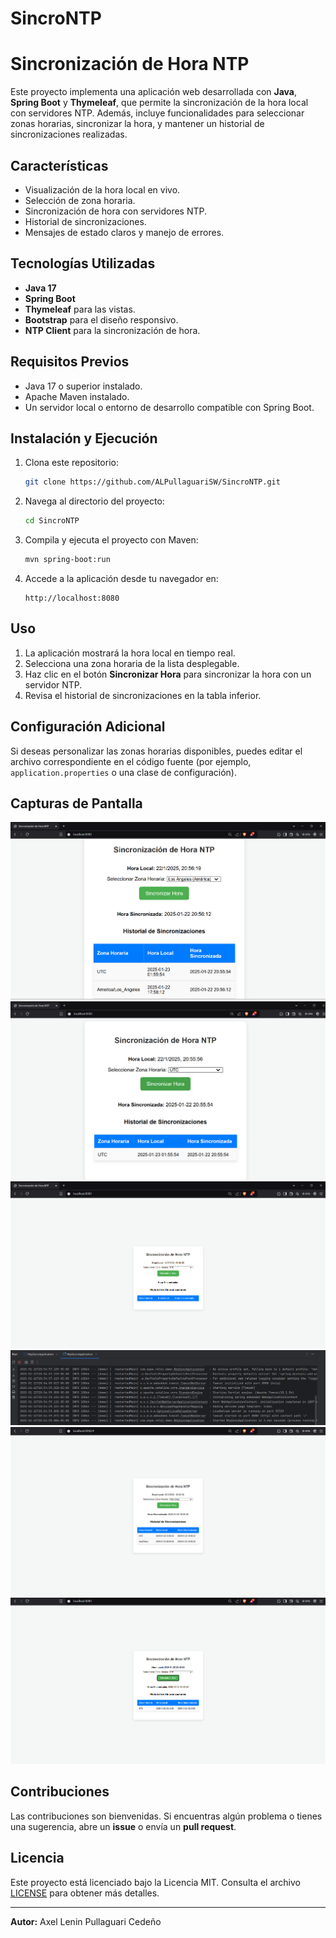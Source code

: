 # SincroNTP
# Sincronización de Hora NTP

Este proyecto implementa una aplicación web desarrollada con **Java**, **Spring Boot** y **Thymeleaf**, que permite la sincronización de la hora local con servidores NTP. Además, incluye funcionalidades para seleccionar zonas horarias, sincronizar la hora, y mantener un historial de sincronizaciones realizadas.

## Características
- Visualización de la hora local en vivo.
- Selección de zona horaria.
- Sincronización de hora con servidores NTP.
- Historial de sincronizaciones.
- Mensajes de estado claros y manejo de errores.

## Tecnologías Utilizadas
- **Java 17**
- **Spring Boot**
- **Thymeleaf** para las vistas.
- **Bootstrap** para el diseño responsivo.
- **NTP Client** para la sincronización de hora.

## Requisitos Previos
- Java 17 o superior instalado.
- Apache Maven instalado.
- Un servidor local o entorno de desarrollo compatible con Spring Boot.

## Instalación y Ejecución
1. Clona este repositorio:
   ```bash
   git clone https://github.com/ALPullaguariSW/SincroNTP.git
   ```

2. Navega al directorio del proyecto:
   ```bash
   cd SincroNTP
   ```

3. Compila y ejecuta el proyecto con Maven:
   ```bash
   mvn spring-boot:run
   ```

4. Accede a la aplicación desde tu navegador en:
   ```
   http://localhost:8080
   ```

## Uso
1. La aplicación mostrará la hora local en tiempo real.
2. Selecciona una zona horaria de la lista desplegable.
3. Haz clic en el botón **Sincronizar Hora** para sincronizar la hora con un servidor NTP.
4. Revisa el historial de sincronizaciones en la tabla inferior.

## Configuración Adicional
Si deseas personalizar las zonas horarias disponibles, puedes editar el archivo correspondiente en el código fuente (por ejemplo, `application.properties` o una clase de configuración).

## Capturas de Pantalla
![text](<assets/Screenshot 2025-01-22 205623.png>) ![text](<assets/Screenshot 2025-01-22 205601.png>) ![text](<assets/Screenshot 2025-01-22 205543.png>) ![text](<assets/Screenshot 2025-01-22 205508.png>) ![text](<assets/Screenshot 2025-01-22 185044.png>) ![text](<assets/Screenshot 2025-01-22 184328.png>)


## Contribuciones
Las contribuciones son bienvenidas. Si encuentras algún problema o tienes una sugerencia, abre un **issue** o envía un **pull request**.

## Licencia
Este proyecto está licenciado bajo la Licencia MIT. Consulta el archivo [LICENSE](LICENSE) para obtener más detalles.

---

**Autor:** Axel Lenin Pullaguari Cedeño
